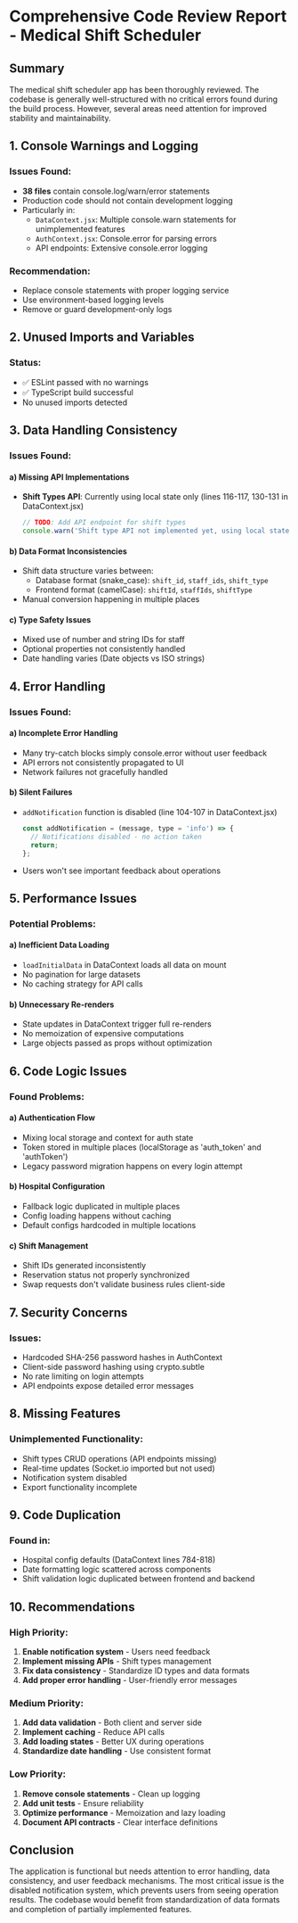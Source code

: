 # Comprehensive Code Review Report - Medical Shift Scheduler

## Summary
The medical shift scheduler app has been thoroughly reviewed. The codebase is generally well-structured with no critical errors found during the build process. However, several areas need attention for improved stability and maintainability.

## 1. Console Warnings and Logging

### Issues Found:
- **38 files** contain console.log/warn/error statements
- Production code should not contain development logging
- Particularly in:
  - `DataContext.jsx`: Multiple console.warn statements for unimplemented features
  - `AuthContext.jsx`: Console.error for parsing errors
  - API endpoints: Extensive console.error logging

### Recommendation:
- Replace console statements with proper logging service
- Use environment-based logging levels
- Remove or guard development-only logs

## 2. Unused Imports and Variables

### Status:
- ✅ ESLint passed with no warnings
- ✅ TypeScript build successful
- No unused imports detected

## 3. Data Handling Consistency

### Issues Found:

#### a) Missing API Implementations
- **Shift Types API**: Currently using local state only (lines 116-117, 130-131 in DataContext.jsx)
  ```javascript
  // TODO: Add API endpoint for shift types
  console.warn('Shift type API not implemented yet, using local state');
  ```

#### b) Data Format Inconsistencies
- Shift data structure varies between:
  - Database format (snake_case): `shift_id`, `staff_ids`, `shift_type`
  - Frontend format (camelCase): `shiftId`, `staffIds`, `shiftType`
- Manual conversion happening in multiple places

#### c) Type Safety Issues
- Mixed use of number and string IDs for staff
- Optional properties not consistently handled
- Date handling varies (Date objects vs ISO strings)

## 4. Error Handling

### Issues Found:

#### a) Incomplete Error Handling
- Many try-catch blocks simply console.error without user feedback
- API errors not consistently propagated to UI
- Network failures not gracefully handled

#### b) Silent Failures
- `addNotification` function is disabled (line 104-107 in DataContext.jsx)
  ```javascript
  const addNotification = (message, type = 'info') => {
    // Notifications disabled - no action taken
    return;
  };
  ```
- Users won't see important feedback about operations

## 5. Performance Issues

### Potential Problems:

#### a) Inefficient Data Loading
- `loadInitialData` in DataContext loads all data on mount
- No pagination for large datasets
- No caching strategy for API calls

#### b) Unnecessary Re-renders
- State updates in DataContext trigger full re-renders
- No memoization of expensive computations
- Large objects passed as props without optimization

## 6. Code Logic Issues

### Found Problems:

#### a) Authentication Flow
- Mixing local storage and context for auth state
- Token stored in multiple places (localStorage as 'auth_token' and 'authToken')
- Legacy password migration happens on every login attempt

#### b) Hospital Configuration
- Fallback logic duplicated in multiple places
- Config loading happens without caching
- Default configs hardcoded in multiple locations

#### c) Shift Management
- Shift IDs generated inconsistently
- Reservation status not properly synchronized
- Swap requests don't validate business rules client-side

## 7. Security Concerns

### Issues:
- Hardcoded SHA-256 password hashes in AuthContext
- Client-side password hashing using crypto.subtle
- No rate limiting on login attempts
- API endpoints expose detailed error messages

## 8. Missing Features

### Unimplemented Functionality:
- Shift types CRUD operations (API endpoints missing)
- Real-time updates (Socket.io imported but not used)
- Notification system disabled
- Export functionality incomplete

## 9. Code Duplication

### Found in:
- Hospital config defaults (DataContext lines 784-818)
- Date formatting logic scattered across components
- Shift validation logic duplicated between frontend and backend

## 10. Recommendations

### High Priority:
1. **Enable notification system** - Users need feedback
2. **Implement missing APIs** - Shift types management
3. **Fix data consistency** - Standardize ID types and data formats
4. **Add proper error handling** - User-friendly error messages

### Medium Priority:
1. **Add data validation** - Both client and server side
2. **Implement caching** - Reduce API calls
3. **Add loading states** - Better UX during operations
4. **Standardize date handling** - Use consistent format

### Low Priority:
1. **Remove console statements** - Clean up logging
2. **Add unit tests** - Ensure reliability
3. **Optimize performance** - Memoization and lazy loading
4. **Document API contracts** - Clear interface definitions

## Conclusion

The application is functional but needs attention to error handling, data consistency, and user feedback mechanisms. The most critical issue is the disabled notification system, which prevents users from seeing operation results. The codebase would benefit from standardization of data formats and completion of partially implemented features.